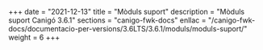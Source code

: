 +++
date        = "2021-12-13"
title       = "Mòduls suport"
description = "Mòduls suport Canigó 3.6.1"
sections    = "canigo-fwk-docs"
enllac		= "/canigo-fwk-docs/documentacio-per-versions/3.6LTS/3.6.1/moduls/moduls-suport/"
weight		= 6
+++
